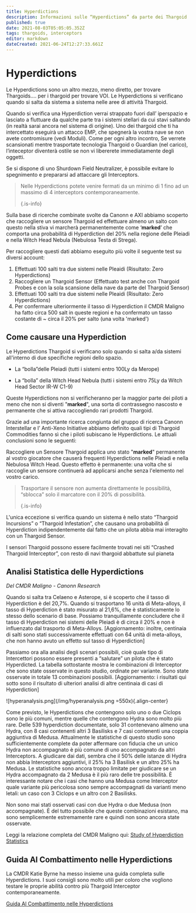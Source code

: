 ```yaml
---
title: Hyperdictions
description: Informazioni sulle “Hyperdictions” da parte dei Thargoid
published: true
date: 2021-08-03T05:05:05.352Z
tags: thargoids, interceptors
editor: markdown
dateCreated: 2021-06-24T12:27:33.661Z
---
```


# Hyperdictions

Le Hyperdictions sono un altro mezzo, meno diretto, per trovare Thargoids…. per i thargoid per trovare VOI. Le Hyperdictions si verificano quando si salta da sistema a sistema nelle aree di attività Thargoid.

Quando si verifica una Hyperdiction verrai strappato fuori dall’ iperspazio e lasciato a fluttuare da qualche parte tra i sistemi stellari da cui stavi saltando (in realtà sarai ancora nel sistema di origine). Uno dei thargoid che ti ha intercettato eseguirà un attacco EMP, che spegnerà la vostra nave se non avete contromisure (vedi Moduli). Come per ogni altro incontro, Se verrete scansionati mentre trasportate tecnologia Thargoid o Guardian (nel carico), l’inteceptor diventerà ostile se non vi libererete immediatamente degli oggetti.

Se si dispone di uno Shurdown Field Neutralizer, è possibile evitare lo spegnimento e prepararsi ad attaccare gli Interceptors.

> Nelle Hyperdictions potete venire fermati da un minimo di 1 fino ad un massimo di 4 interceptors contemporaneamente. 
> 
> {.is-info}

Sulla base di ricerche combinate svolte da Canonn e AXI abbiamo scoperto che raccogliere un sensore Thargoid ed effettuare almeno un salto con questo nella stiva vi marcherà permanentemente come ‘**marked**’ che comporta una probabilità di Hyperdiction del 20% nella regione delle Pleiadi e nella Witch Head Nebula (Nebulosa Testa di Strega).

Per raccogliere questi dati abbiamo eseguito più volte il seguente test su diversi account:

1. Effettuati 100 salti tra due sistemi nelle Pleaidi (Risultato: Zero Hyperdictions)
1. Raccogliere un Thargoid Sensor (Effettuato test anche con Thargoid Probes e con la sola scansione della nave da parte del Thargoid Sensor)
1. Effettuati 100 salti tra due sistemi nelle Pleaidi (Risultato: Zero Hyperdictions)
1. Per confermare ulteriormente il tasso di Hyperdiction il CMDR Maligno ha fatto circa 500 salt in queste regioni e ha confermato un tasso costante di ~ circa il 20% per salto (una volta 'marked')

## Come causare una Hyperdiction
Le Hyperdictions Thargoid si verificano solo quando si salta a/da sistemi all'interno di due specifiche regioni dello spazio.

- La “bolla”delle Pleiadi (tutti i sistemi entro 100Ly da Merope)

- La “bolla” della Witch Head Nebula (tutti i sistemi entro 75Ly da Witch Head Sector IR-W C1-9)

Queste Hyperdictions non si verificheranno per la maggior parte dei piloti a meno che non si diventi "**marked**", una sorta di contrassegno nascosto e permanente che si attiva raccogliendo rari prodotti Thargoid.

Grazie ad una importante ricerca congiunta del gruppo di ricerca Canonn Interstellar e l’ Anti-Xeno Initiative abbiamo definito quali tipi di Thargoid Commodities fanno sì che i piloti subiscano le Hyperdictions. Le attuali conclusioni sono le seguenti:

Raccogliere un Sensore Thargoid applica uno stato "**marked**" permanente al vostro giocatore che causerà frequenti Hyperdictions nelle Pleiadi e nella Nebulosa Witch Head. Questo effetto è permanente: una volta che si raccoglie un sensore continuerà ad applicarsi anche senza l'elemento nel vostro carico.

> Trasportare il sensore non aumenta direttamente le possibilità, “sblocca” solo il marcatore con il 20% di possibilità. 
> 
> {.is-info}

L'unica eccezione si verifica quando un sistema è nello stato “Thargoid Incursions” o “Thargoid Infestation”, che causano una probabilità di Hyperdiction indipendentemente dal fatto che un pilota abbia mai interagito con un Thargoid Sensor.

I sensori Thargoid possono essere facilmente trovati nei siti “Crashed Thargoid Interceptor”, con resto di navi thargoid abbattute sul pianeta

## Analisi Statistica delle Hyperdictions
*Del CMDR Maligno - Canonn Research*

Quando si salta tra Celaeno e Asterope, si è scoperto che il tasso di Hyperdiction è del 20,7%. Quando si trasportano 16 unità di Meta-alloys, il tasso di Hyperdiction è stato misurato al 21,6%, che è statisticamente lo stesso dello scenario di base. Possiamo tranquillamente concludere che il tasso di Hyperdiction nei sistemi delle Pleiadi è di circa il 20% e non è influenzato dal trasporto di Meta-Alloys. [Aggiornamento: inoltre, centinaia di salti sono stati successivamente effettuati con 64 unità di meta-alloys, che non hanno avuto un effetto sul tasso di Hyperdiction]

Passiamo ora alla analisi degli scenari possibili, cioè quale tipo di Intercettori possono essere presenti a “salutare” un pilota che è stato Hyperdicted.  La tabella sottostante mostra le combinazioni di Interceptor che sono state osservate in questo studio, ordinate per variante.  Sono state osservate in totale 13 combinazioni possibili.  [Aggiornamento: i risultati qui sotto sono il risultato di ulteriori analisi di altre centinaia di casi di Hyperdiction]

!\[hyperanalysis.png\](/img/hyperanalysis.png =550x){.align-center}

Come previsto, le Hyperdictions che contengono solo uno o due Ciclops sono le più comuni, mentre quelle che contengono Hydra sono molto più rare. Delle 539 hyperdiction documentate, solo 31 contenevano almeno una Hydra, con 8 casi contenenti altri 3 Basilisks e 7 casi contenenti una coppia aggiuntiva di Medusa. Attualmente le statistiche di questo studio sono sufficientemente complete da poter affermare con fiducia che un unico Hydra non accompagnato è più comune di uno accompagnato da altri Interceptors. A giudicare dai dati, sembra che il 50% delle istanze di Hydra non abbia Interceptors aggiuntivi, il 25% ha 3 Basilisk e un altro 25% ha Medusa. Le statistiche sono ancora troppo limitate per giudicare se un Hydra accompagnato da 2 Medusa è il più raro delle tre possibilità. È interessante notare che i casi che hanno una Medusa come Interceptor quale variante più pericolosa sono sempre accompagnati da varianti meno letali: un caso con 3 Ciclops e un altro con 2 Basilisks.

Non sono mai stati osservati casi con due Hydra o due Medusa (non accompagnate). È del tutto possibile che queste combinazioni esistano, ma sono semplicemente estremamente rare e quindi non sono ancora state osservate.

Leggi la relazione completa del CMDR Maligno qui: [Study of Hyperdiction Statistics](https://canonn.science/codex/study-of-hyperdiction-statistics/)

## Guida Al Combattimento nelle Hyperdictions

La CMDR Katie Byrne ha messo insieme una guida completa sulle Hyperdictions.  I suoi consigli sono molto utili per coloro che vogliono testare le proprie abilità contro più Thargoid Interceptor contemporaneamente.

[Guida Al Combattimento nelle Hyperdictions](https://youtu.be/MpC02cetBlY)
